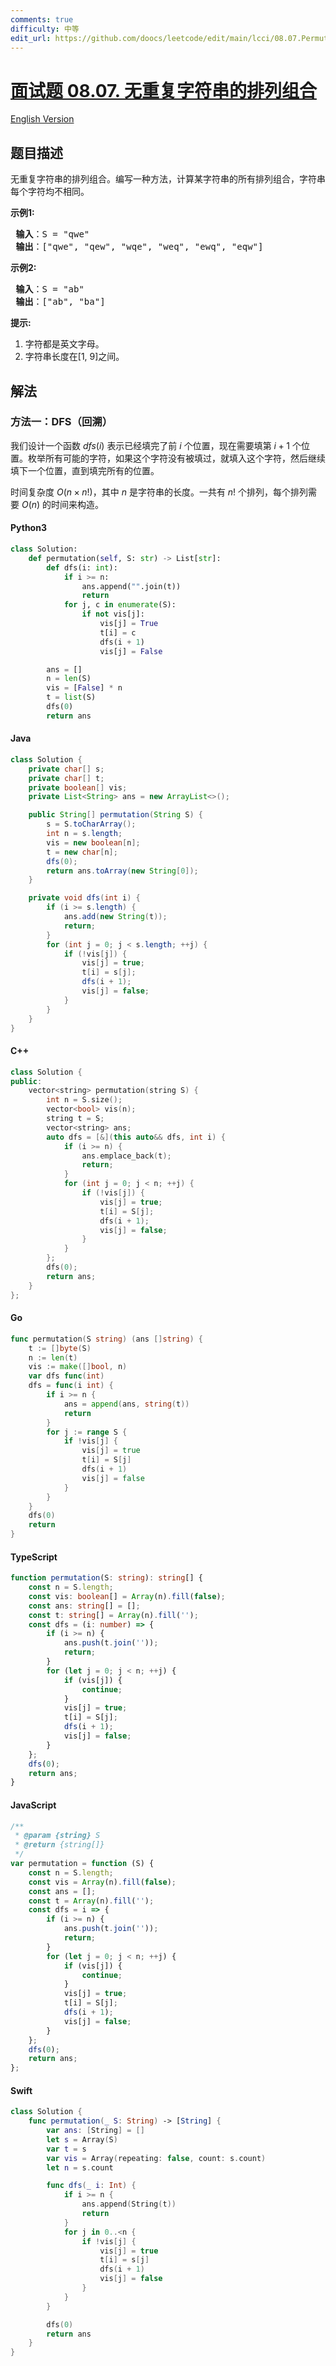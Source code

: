 ```yaml
---
comments: true
difficulty: 中等
edit_url: https://github.com/doocs/leetcode/edit/main/lcci/08.07.Permutation%20I/README.md
---
```


<!-- problem:start -->

# [面试题 08.07. 无重复字符串的排列组合](https://leetcode.cn/problems/permutation-i-lcci)

[English Version](/lcci/08.07.Permutation%20I/README_EN.md)

## 题目描述

<!-- description:start -->

<p>无重复字符串的排列组合。编写一种方法，计算某字符串的所有排列组合，字符串每个字符均不相同。</p>

<p> <strong>示例1:</strong></p>

<pre>
<strong> 输入</strong>：S = "qwe"
<strong> 输出</strong>：["qwe", "qew", "wqe", "weq", "ewq", "eqw"]
</pre>

<p> <strong>示例2:</strong></p>

<pre>
<strong> 输入</strong>：S = "ab"
<strong> 输出</strong>：["ab", "ba"]
</pre>

<p> <strong>提示:</strong></p>

<ol>
<li>字符都是英文字母。</li>
<li>字符串长度在[1, 9]之间。</li>
</ol>

<!-- description:end -->

## 解法

<!-- solution:start -->

### 方法一：DFS（回溯）

我们设计一个函数 $\textit{dfs}(i)$ 表示已经填完了前 $i$ 个位置，现在需要填第 $i+1$ 个位置。枚举所有可能的字符，如果这个字符没有被填过，就填入这个字符，然后继续填下一个位置，直到填完所有的位置。

时间复杂度 $O(n \times n!)$，其中 $n$ 是字符串的长度。一共有 $n!$ 个排列，每个排列需要 $O(n)$ 的时间来构造。

<!-- tabs:start -->

#### Python3

```python
class Solution:
    def permutation(self, S: str) -> List[str]:
        def dfs(i: int):
            if i >= n:
                ans.append("".join(t))
                return
            for j, c in enumerate(S):
                if not vis[j]:
                    vis[j] = True
                    t[i] = c
                    dfs(i + 1)
                    vis[j] = False

        ans = []
        n = len(S)
        vis = [False] * n
        t = list(S)
        dfs(0)
        return ans
```

#### Java

```java
class Solution {
    private char[] s;
    private char[] t;
    private boolean[] vis;
    private List<String> ans = new ArrayList<>();

    public String[] permutation(String S) {
        s = S.toCharArray();
        int n = s.length;
        vis = new boolean[n];
        t = new char[n];
        dfs(0);
        return ans.toArray(new String[0]);
    }

    private void dfs(int i) {
        if (i >= s.length) {
            ans.add(new String(t));
            return;
        }
        for (int j = 0; j < s.length; ++j) {
            if (!vis[j]) {
                vis[j] = true;
                t[i] = s[j];
                dfs(i + 1);
                vis[j] = false;
            }
        }
    }
}
```

#### C++

```cpp
class Solution {
public:
    vector<string> permutation(string S) {
        int n = S.size();
        vector<bool> vis(n);
        string t = S;
        vector<string> ans;
        auto dfs = [&](this auto&& dfs, int i) {
            if (i >= n) {
                ans.emplace_back(t);
                return;
            }
            for (int j = 0; j < n; ++j) {
                if (!vis[j]) {
                    vis[j] = true;
                    t[i] = S[j];
                    dfs(i + 1);
                    vis[j] = false;
                }
            }
        };
        dfs(0);
        return ans;
    }
};

```

#### Go

```go
func permutation(S string) (ans []string) {
	t := []byte(S)
	n := len(t)
	vis := make([]bool, n)
	var dfs func(int)
	dfs = func(i int) {
		if i >= n {
			ans = append(ans, string(t))
			return
		}
		for j := range S {
			if !vis[j] {
				vis[j] = true
				t[i] = S[j]
				dfs(i + 1)
				vis[j] = false
			}
		}
	}
	dfs(0)
	return
}
```

#### TypeScript

```ts
function permutation(S: string): string[] {
    const n = S.length;
    const vis: boolean[] = Array(n).fill(false);
    const ans: string[] = [];
    const t: string[] = Array(n).fill('');
    const dfs = (i: number) => {
        if (i >= n) {
            ans.push(t.join(''));
            return;
        }
        for (let j = 0; j < n; ++j) {
            if (vis[j]) {
                continue;
            }
            vis[j] = true;
            t[i] = S[j];
            dfs(i + 1);
            vis[j] = false;
        }
    };
    dfs(0);
    return ans;
}
```

#### JavaScript

```js
/**
 * @param {string} S
 * @return {string[]}
 */
var permutation = function (S) {
    const n = S.length;
    const vis = Array(n).fill(false);
    const ans = [];
    const t = Array(n).fill('');
    const dfs = i => {
        if (i >= n) {
            ans.push(t.join(''));
            return;
        }
        for (let j = 0; j < n; ++j) {
            if (vis[j]) {
                continue;
            }
            vis[j] = true;
            t[i] = S[j];
            dfs(i + 1);
            vis[j] = false;
        }
    };
    dfs(0);
    return ans;
};
```

#### Swift

```swift
class Solution {
    func permutation(_ S: String) -> [String] {
        var ans: [String] = []
        let s = Array(S)
        var t = s
        var vis = Array(repeating: false, count: s.count)
        let n = s.count

        func dfs(_ i: Int) {
            if i >= n {
                ans.append(String(t))
                return
            }
            for j in 0..<n {
                if !vis[j] {
                    vis[j] = true
                    t[i] = s[j]
                    dfs(i + 1)
                    vis[j] = false
                }
            }
        }

        dfs(0)
        return ans
    }
}
```

<!-- tabs:end -->

<!-- solution:end -->

<!-- problem:end -->
